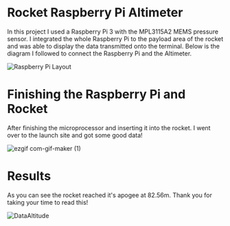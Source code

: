 # Rocket Raspberry Pi Altimeter

In this project I used a Raspberry Pi 3 with the MPL3115A2 MEMS pressure sensor. I integrated the whole Raspberry Pi to the payload area of the rocket and was able to 
display the data transmitted onto the terminal. Below is the diagram I followed to connect the Raspberry Pi and the Altimeter.

![Raspberry Pi Layout](https://user-images.githubusercontent.com/92451674/173410454-4077081f-f5a1-4fdb-9960-43cb813c9f38.PNG)

# Finishing the Raspberry Pi and Rocket 
After finishing the microprocessor and inserting it into the rocket. I went over to the launch site and got some good data!

![ezgif com-gif-maker (1)](https://user-images.githubusercontent.com/92451674/173406940-d369cb37-d67e-4aea-aed4-430ed63ca19c.gif)

# Results 
As you can see the rocket reached it's apogee at 82.56m. Thank you for taking your time to read this!

![DataAltitude](https://user-images.githubusercontent.com/92451674/173419635-2681f99a-762e-4c86-a535-2e4cc111481b.PNG)

